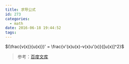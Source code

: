 ```yaml
---
title: 求导公式
id: 273
categories:
  - math
date: 2016-06-18 19:44:52
tags:
---
```


$(\frac{v(x)}{u(x)})' = \frac{v'(x)u(x)-v(x)u'(x)}{[u(x)]^2}$

> 参考：[百度文库](http://wenku.baidu.com/link?url=R9-PSYChQuWIgFfpRCzi1CsCtvpyBBRSydhTcUwmqvK6n3iLiOW3DMOBxwqNrD21XNmPDTMn5b45aijq4nPdbtFT0CQ5yxEUjjRMT_IvhDq)